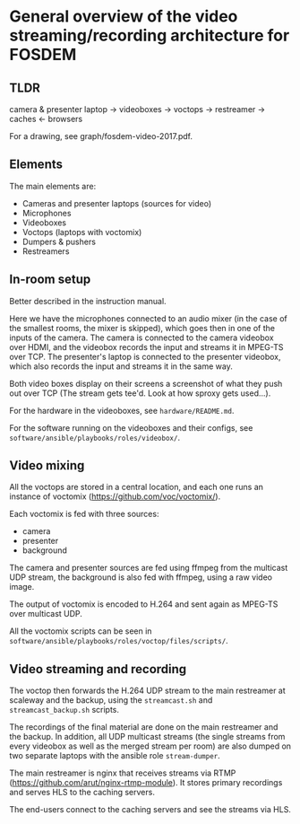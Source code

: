 # General overview of the video streaming/recording architecture for FOSDEM 

## TLDR

camera & presenter laptop -> videoboxes -> voctops -> restreamer -> caches <- browsers

For a drawing, see graph/fosdem-video-2017.pdf.

## Elements

The main elements are:

* Cameras and presenter laptops (sources for video)
* Microphones
* Videoboxes
* Voctops (laptops with voctomix)
* Dumpers & pushers
* Restreamers

## In-room setup

Better described in the instruction manual.

Here we have the microphones connected to an audio mixer (in the case of the smallest rooms, the mixer is skipped), which goes then in one of the inputs of the camera. The camera is connected to the camera videobox over HDMI, and the videobox records the input and streams it in MPEG-TS over TCP. The presenter's laptop is connected to the presenter videobox, which also records the input and streams it in the same way. 

Both video boxes display on their screens a screenshot of what they push out over TCP (The stream gets tee'd. Look at how sproxy gets used...).

For the hardware in the videoboxes, see `hardware/README.md`.

For the software running on the videoboxes and their configs, see `software/ansible/playbooks/roles/videobox/`.

## Video mixing

All the voctops are stored in a central location, and each one runs an instance of voctomix (https://github.com/voc/voctomix/).

Each voctomix is fed with three sources:

* camera
* presenter
* background

The camera and presenter sources are fed using ffmpeg from the multicast UDP stream, the background is also fed with ffmpeg, using a raw video image. 

The output of voctomix is encoded to H.264 and sent again as MPEG-TS over multicast UDP.

All the voctomix scripts can be seen in `software/ansible/playbooks/roles/voctop/files/scripts/`.

## Video streaming and recording

The voctop then forwards the H.264 UDP stream to the main restreamer at scaleway and the backup, using the `streamcast.sh` and `streamcast_backup.sh` scripts.

The recordings of the final material are done on the main restreamer and the backup. In addition, all UDP multicast streams (the single streams from every videobox as well as the merged stream per room) are also dumped on two separate laptops with the ansible role `stream-dumper`.

The main restreamer is nginx that receives streams via RTMP (https://github.com/arut/nginx-rtmp-module). It stores primary recordings and serves HLS to the caching servers.

The end-users connect to the caching servers and see the streams via HLS.
